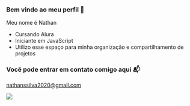 ### Bem vindo ao meu perfil 👋

Meu nome é Nathan

- Cursando Alura
- Iniciante em JavaScript
- Utilizo esse espaço para minha organização e compartilhamento de projetos

### Você pode entrar em contato comigo aqui 📬

nathanssilva2020@gmail.com

![](https://mail.google.com/mail/u/0?ui=2&ik=1ec93b6379&attid=0.1&permmsgid=msg-a:r879148217753526530&th=18f57f394da79f23&view=att&disp=safe&realattid=18f57f355761dc442e91)
